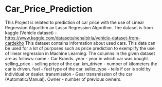 # Car_Price_Prediction
This Project is related to prediction of car price with the use of Linear Regression Algorithm an Lasso Regression Algorithm.
The dataset is from kaggle (Vehicle dataset) - https://www.kaggle.com/datasets/nehalbirla/vehicle-dataset-from-cardekho
This dataset contains information about used cars.
This data can be used for a lot of purposes such as price prediction to exemplify the use of linear regression in Machine Learning.
The columns in the given dataset are as follows:
name - Car Brands.
year - year in which car was bought.
selling_price - selling price of the car.
km_driven - number of kilometers the car is driven.
fuel - fuel type of the car.
seller_type - tells if car is sold by individual or dealer.
transmission - Gear transmission of the car (Automatic/Manual).
Owner - number of previous owners.
